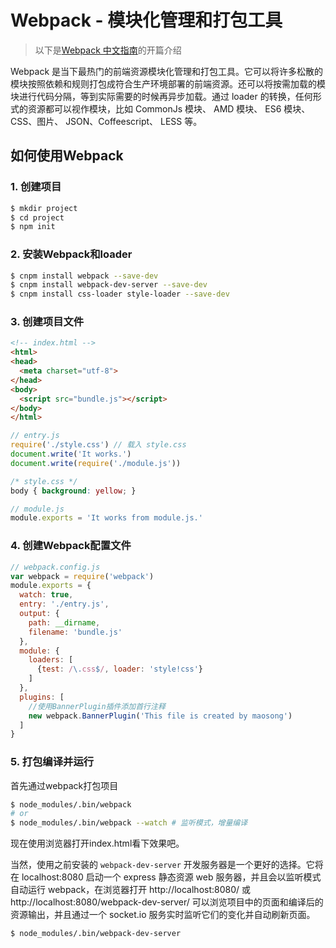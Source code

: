# Webpack - 模块化管理和打包工具

> 以下是[Webpack 中文指南](http://webpackdoc.com/index.html)的开篇介绍

Webpack 是当下最热门的前端资源模块化管理和打包工具。它可以将许多松散的模块按照依赖和规则打包成符合生产环境部署的前端资源。还可以将按需加载的模块进行代码分隔，等到实际需要的时候再异步加载。通过 loader 的转换，任何形式的资源都可以视作模块，比如 CommonJs 模块、 AMD 模块、 ES6 模块、CSS、图片、 JSON、Coffeescript、 LESS 等。

## 如何使用Webpack

### 1. 创建项目

```sh
$ mkdir project
$ cd project
$ npm init
```

### 2. 安装Webpack和loader

```sh
$ cnpm install webpack --save-dev
$ cnpm install webpack-dev-server --save-dev
$ cnpm install css-loader style-loader --save-dev
```

### 3. 创建项目文件

```html
<!-- index.html -->
<html>
<head>
  <meta charset="utf-8">
</head>
<body>
  <script src="bundle.js"></script>
</body>
</html>
```

```JavaScript
// entry.js
require('./style.css') // 载入 style.css
document.write('It works.')
document.write(require('./module.js'))
```

```css
/* style.css */
body { background: yellow; }
```

```JavaScript
// module.js
module.exports = 'It works from module.js.'
```

### 4. 创建Webpack配置文件

```JavaScript
// webpack.config.js
var webpack = require('webpack')
module.exports = {
  watch: true,
  entry: './entry.js',
  output: {
    path: __dirname,
    filename: 'bundle.js'
  },
  module: {
    loaders: [
      {test: /\.css$/, loader: 'style!css'}
    ]
  },
  plugins: [
    //使用BannerPlugin插件添加首行注释
    new webpack.BannerPlugin('This file is created by maosong')
  ]
}
```

### 5. 打包编译并运行

首先通过webpack打包项目

```sh
$ node_modules/.bin/webpack
# or
$ node_modules/.bin/webpack --watch # 监听模式，增量编译
```

现在使用浏览器打开index.html看下效果吧。

当然，使用之前安装的 `webpack-dev-server` 开发服务器是一个更好的选择。它将在 localhost:8080 启动一个 express 静态资源 web 服务器，并且会以监听模式自动运行 webpack，在浏览器打开 http://localhost:8080/ 或 http://localhost:8080/webpack-dev-server/ 可以浏览项目中的页面和编译后的资源输出，并且通过一个 socket.io 服务实时监听它们的变化并自动刷新页面。

```sh
$ node_modules/.bin/webpack-dev-server
```
